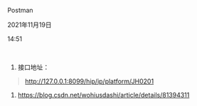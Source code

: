 Postman

2021年11月19日

14:51

 

1.  接口地址：

> <http://127.0.0.1:8099/hip/ip/platform/JH0201>

1.  <https://blog.csdn.net/wohiusdashi/article/details/81394311>
